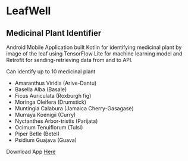 # LeafWell
## Medicinal Plant Identifier

Android Mobile Application built Kotlin for identifying medicinal plant by image of the leaf using TensorFlow Lite for machine learning model and Retrofit for sending-retrieving data from and to API.

Can identify up to 10 medicinal plant
- Amaranthus Viridis (Arive-Dantu)
- Basella Alba (Basale)
- Ficus Auriculata (Roxburgh fig)
- Moringa Oleifera (Drumstick)
- Muntingia Calabura (Jamaica Cherry-Gasagase)
- Murraya Koenigii (Curry)
- Nyctanthes Arbor-tristis (Parijata)
- Ocimum Tenuiflorum (Tulsi)
- Piper Betle (Betel)
- Psidium Guajava (Guava)

Download App [Here]

[//]: # 
[Here]: <https://drive.google.com/drive/folders/1oydl6muT4dxYsphrtqc20iDQVM84WieJ?usp=sharing>
